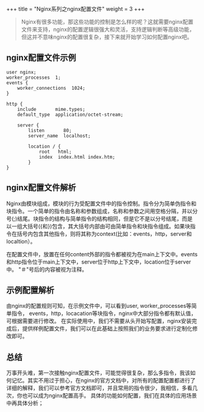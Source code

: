 +++
title = "Nginx系列之nginx配置文件"
weight = 3 
+++

> Nginx有很多功能，那这些功能的控制是怎么样的呢？这就需要nginx配置文件来支持，nginx的配置逻辑很强大和灵活，支持逻辑判断等高级功能，但这并不意味nginx的配置很复杂，接下来就开始学习如何配置nginx吧。

## nginx配置文件示例 

```shell
user nginx;
worker_processes  1;
events {
    worker_connections  1024;
}

http {
    include       mime.types;
    default_type  application/octet-stream;

    server {
        listen       80;
        server_name  localhost;

        location / {
            root   html;
            index  index.html index.htm;
        }
}
```

## nginx配置文件解析

Nginx由模块组成，模块的行为受配置文件中的指令控制。指令分为简单伪指令和块指令。一个简单的指令由名称和参数组成，名称和参数之间用空格分隔，并以分号(;)结尾。块指令的结构与简单指令的结构相同，但是它不是以分号结尾，而是以一组大括号({和})包含，其大括号内部由可由简单指令和块指令组成。如果块指令在括号内包含其他指令，则将其称为context(比如：events，http，server和localtion）。

在配置文件中，放置在任何content外部的指令都被视为在main上下文中。events和http指令位于main上下文中，server位于http上下文中，location位于server中。
"＃"号后的内容被视为注释。

## 示例配置解析
由nginx的配置规则可知，在示例文件中，可以看到user, worker_processes等简单指令， events，http，locacation等块指令，nginx中大部分指令都有默认值，可根据需要进行修改。
在实际使用中，我们不需要从头开始写配置，nginx安装完成后，提供样例配置文件，我们可以在此基础上按照我们的业务要求进行定制化修改即可。

## 总结
万事开头难，第一次接触nginx配置文件，可能觉得很复杂，那么多指令，我该如何记忆。其实不用过于担心，在nginx的官方文档中，对所有的配置配置都进行了详细的解释，我们可以参考官方文档即可，并且常用的指令很少，我相信，多看几次，你也可以成为nginx配置高手。 
具体的功能如何配置，我们在具体的应用场景中再具体分析；
